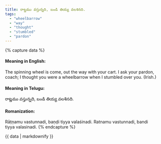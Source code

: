 ```yaml
---
title: రాట్ణము వస్తున్నది, బండి తియ్య వలశినది.
tags:
  - "wheelbarrow"
  - "way"
  - "thought"
  - "stumbled"
  - "pardon"
---
```


{% capture data %}
#### Meaning in English:
The spinning wheel is come, out the way with your cart.
I ask your pardon, coach; I thought you were a wheelbarrow when I stumbled over you. (Irish.)

#### Meaning in Telugu:
రాట్ణము వస్తున్నది, బండి తియ్య వలశినది.

#### Romanization:
Rāṭṇamu vastunnadi, baṇḍi tiyya valaśinadi.
Ratnamu vastunnadi, bandi tiyya valasinadi.
{% endcapture %}

{{ data | markdownify }}

